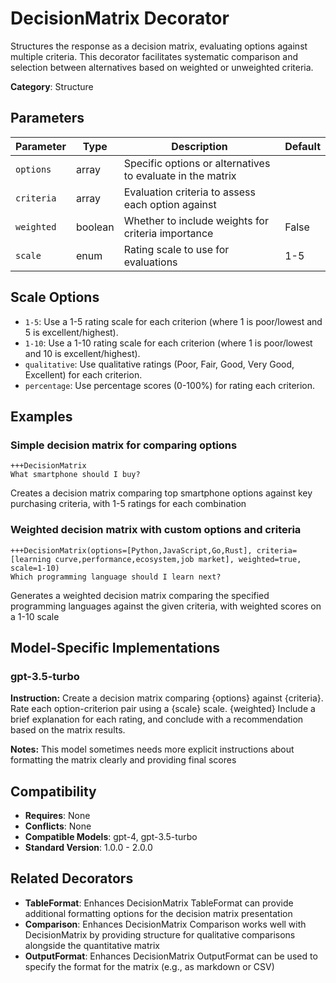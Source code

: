 # DecisionMatrix Decorator

Structures the response as a decision matrix, evaluating options against multiple criteria. This decorator facilitates systematic comparison and selection between alternatives based on weighted or unweighted criteria.

**Category**: Structure

## Parameters

| Parameter | Type | Description | Default |
|-----------|------|-------------|--------|
| `options` | array | Specific options or alternatives to evaluate in the matrix |  |
| `criteria` | array | Evaluation criteria to assess each option against |  |
| `weighted` | boolean | Whether to include weights for criteria importance | False |
| `scale` | enum | Rating scale to use for evaluations | 1-5 |

## Scale Options

- `1-5`: Use a 1-5 rating scale for each criterion (where 1 is poor/lowest and 5 is excellent/highest).
- `1-10`: Use a 1-10 rating scale for each criterion (where 1 is poor/lowest and 10 is excellent/highest).
- `qualitative`: Use qualitative ratings (Poor, Fair, Good, Very Good, Excellent) for each criterion.
- `percentage`: Use percentage scores (0-100%) for rating each criterion.

## Examples

### Simple decision matrix for comparing options

```
+++DecisionMatrix
What smartphone should I buy?
```

Creates a decision matrix comparing top smartphone options against key purchasing criteria, with 1-5 ratings for each combination

### Weighted decision matrix with custom options and criteria

```
+++DecisionMatrix(options=[Python,JavaScript,Go,Rust], criteria=[learning curve,performance,ecosystem,job market], weighted=true, scale=1-10)
Which programming language should I learn next?
```

Generates a weighted decision matrix comparing the specified programming languages against the given criteria, with weighted scores on a 1-10 scale

## Model-Specific Implementations

### gpt-3.5-turbo

**Instruction:** Create a decision matrix comparing {options} against {criteria}. Rate each option-criterion pair using a {scale} scale. {weighted} Include a brief explanation for each rating, and conclude with a recommendation based on the matrix results.

**Notes:** This model sometimes needs more explicit instructions about formatting the matrix clearly and providing final scores


## Compatibility

- **Requires**: None
- **Conflicts**: None
- **Compatible Models**: gpt-4, gpt-3.5-turbo
- **Standard Version**: 1.0.0 - 2.0.0

## Related Decorators

- **TableFormat**: Enhances DecisionMatrix TableFormat can provide additional formatting options for the decision matrix presentation
- **Comparison**: Enhances DecisionMatrix Comparison works well with DecisionMatrix by providing structure for qualitative comparisons alongside the quantitative matrix
- **OutputFormat**: Enhances DecisionMatrix OutputFormat can be used to specify the format for the matrix (e.g., as markdown or CSV)
